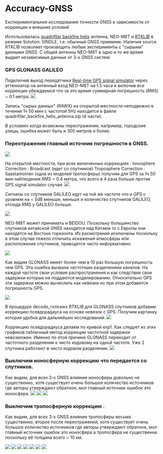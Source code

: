 # Accuracy-GNSS
Експериментальное исследование точности GNSS в зависимости от коррекции и внешних условий

Использовалась [quadrifilar backfire helix](http://lea.hamradio.si/~s53mv/navsats/n16.gif)  антенна, NEO-M8T и [RTKLIB](http://www.rtklib.com) в режиме Solution: SINGLE, т.е. обычный GNSS приемник. Наличие source RTKLIB  позволяет производить любые эксперименты с "сырыми" данными GNSS. С общей антенны NEO-M8T в одно и то же время выдает независимые данные от 3-х GNSS систем:
### GPS  GLONASS GALILEO
Подключив выход передатчика [Real-time GPS signal simulator](https://github.com/IvanKor/hrfGPS) через аттенюатор на антенный вход NEO-M8T
на 1.5 часа и включив все коррекции убеждаемся что за это время суммарная погрешность (RMS) ~ 0.1 метра.
![](https://raw.githubusercontent.com/IvanKor/hrfGPS/master/outpu5_2_mhz2.jpg)

Запись "сырых данных" (RAWX) на открытой местности неподвижно в течении 1ч 50 мин с частотой 5Hz  находится в файле quadrifilar_backfire_helix_antenna.zip (4 части).

В условиях когда возможны переотражения, например, городские улицы, ошибка может быть и 300 метров и более.
### Переотражения главный источник погрешности в GNSS.
![](./gps_300m.jpg)

На открытой местности, при всех включенных коррекциях :
Ionosphere  Correction : Broadcast (идет со спутников)
Troposphere Correction : Saastamoinen (одна из моделей тропосферы)
получим для GPS за 1ч 50 мин наблюдения  RMS ~ 0.4 метра, что всего в 4 раза больше против GPS signal simulator случая.
![](./gps_all_ok.jpg)

Сигналы со спутников GALILEO идут на той же частоте что и GPS с уровнем на ~ 5dB меньше, меньше и количество спутников GALILEO,
отсюда RMS у GALILEO больше.

![](./gal_all_ok.jpg)

NEO-M8T может принимать и BEIDOU. Поскольку большинство спутников китайской GNSS находится над Китаем то с Европы они
находятся на Востоке горизонта. Из расмотрения исключены поскольку в этом случае тяжело отличить искажения атмосферы или расположение спутников, приводятся чисто информативно.

![](./beyd_all_ok.jpg)

Как видим GLONASS имеет более чем в 10 раз большую погрешность чем GPS. Эта ошибка вызвана частотным разделением каналов.
На каждой частоте свои условия распространения и как следствии свои задержки которые не поддаются моделированию.
Относительно GPS эти задержки можно вычислить как невязки но при этом добавится погрешность GPS.

![](./glo_no_chl_corr.jpg)

В процедуре decode_rxmrawx RTKLIB для GLONASS спутников добавим  коррекцию псевдорадиуса на основе невязок с GPS.
Получим картинку которая удобна для дальнейших исследований.
![](./glo_all_ok.jpg)

Коррекцию псевдорадиуса делаем по кривой exp1.
Как следует из этих графиков табличный метод коррекции частотной задержки невозможен.
Именно по этой причине GLONASS переходит от частотного разделения к чисто кодовому на одной частоте.
Уже 2 спутника работают в чисто кодовом разделении.
![](https://raw.githubusercontent.com/IvanKor/GLONASS-errors/master/glonass_cifb.png)

### Выключим ионосферную коррекцию что передается со спутников.
Как видим, для всех 3-х GNSS влияние ионосферы довольно не существенно,
хотя существует очень большое количество источников где авторы утверждают обратное, мол главный источник ошибок это ионосфера.
![](./gps_iono_off.jpg)
![](./gal_iono_off.jpg)
![](./glo_iono_off.jpg)

### Выключим тропосферную коррекцию .
Как видим, для всех 3-х GNSS влияние тропосферы весьма  существенно, второе после переотражений, хотя существует очень большое количество источников где авторы утверждают обратное, мол главный источник ошибок это ионосфера а тропосфера не существенна поскольку её толщина всего ~ 10 км.

![](./gal_tropo_off.jpg)
![](./gps_tropo_off.jpg)
![](./glo_tropo_off.jpg)
![](./glo_sun_moon_correction_off.jpg)
![](./gps_relativity_correction_off.jpg)
![](./gal_relativity_correction_off.jpg)
![](./glo_relativity_correction_off.jpg)

